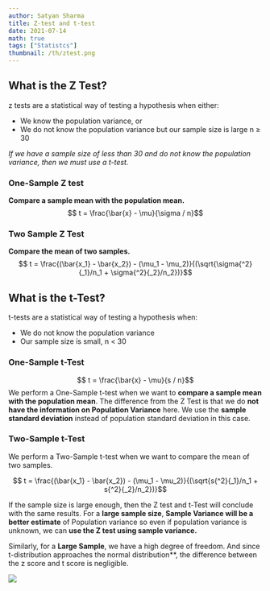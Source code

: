 ```yaml
---
author: Satyan Sharma
title: Z-test and t-test
date: 2021-07-14
math: true
tags: ["Statistcs"]
thumbnail: /th/ztest.png
---
```


## What is the Z Test?

z  tests are a statistical way of testing a hypothesis when either:

-   We know the population variance, or
-   We do not know the population variance but our sample size is large n ≥ 30

_If we have a sample size of less than 30 and do not know the population variance, then we must use a t-test._

### One-Sample Z test
**Compare a sample mean with the population mean.**
$$ t = \frac{\bar{x} - \mu}{\sigma / n}$$


### Two Sample Z Test
**Compare the mean of two samples.**
$$ t = \frac{(\bar{x_1} - \bar{x_2}) - (\mu_1 - \mu_2)}{(\sqrt{\sigma{^2}{_1}/n_1 + \sigma{^2}{_2}/n_2})}$$

## What is the t-Test?
t-tests are a statistical way of testing a hypothesis when:

-   We do not know the population variance
-   Our sample size is small, n < 30

### One-Sample t-Test
$$ t = \frac{\bar{x} - \mu}{s / n}$$
We perform a One-Sample t-test when we want to **compare a sample mean with the population mean**. The difference from the Z Test is that we do **not have the information on Population Variance** here. We use the **sample standard deviation** instead of population standard deviation in this case.

### Two-Sample t-Test
We perform a Two-Sample t-test when we want to compare the mean of two samples.

$$ t = \frac{(\bar{x_1} - \bar{x_2}) - (\mu_1 - \mu_2)}{(\sqrt{s{^2}{_1}/n_1 + s{^2}{_2}/n_2})}$$

If the sample size is large enough, then the Z test and t-Test will conclude with the same results. For a **large sample size**, **Sample Variance will be a better estimate** of Population variance so even if population variance is unknown, we can **use the Z test using sample variance.**

Similarly, for a **Large Sample**, we have a high degree of freedom. And since t-distribution approaches the normal distribution**, the difference between the z score and t score is negligible.

![](https://cdn.analyticsvidhya.com/wp-content/uploads/2020/03/Screenshot-from-2020-03-04-15-29-37.png)
